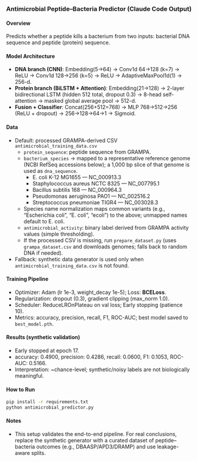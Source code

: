 ### Antimicrobial Peptide–Bacteria Predictor (Claude Code Output)

#### Overview
Predicts whether a peptide kills a bacterium from two inputs: bacterial DNA sequence and peptide (protein) sequence.

#### Model Architecture
- **DNA branch (CNN)**: Embedding(5→64) → Conv1d 64→128 (k=7) → ReLU → Conv1d 128→256 (k=5) → ReLU → AdaptiveMaxPool1d(1) → 256-d.
- **Protein branch (BiLSTM + Attention)**: Embedding(21→128) → 2-layer bidirectional LSTM (hidden 512 total, dropout 0.3) → 8-head self-attention → masked global average pool → 512-d.
- **Fusion + Classifier**: Concat(256+512=768) → MLP 768→512→256 (ReLU + dropout) → 256→128→64→1 → Sigmoid.

#### Data
- Default: processed GRAMPA-derived CSV `antimicrobial_training_data.csv`
  - `protein_sequence`: peptide sequence from GRAMPA.
  - `bacterium_species` → mapped to a representative reference genome (NCBI RefSeq accessions below); a 1,000 bp slice of that genome is used as `dna_sequence`.
    - E. coli K-12 MG1655 — NC_000913.3
    - Staphylococcus aureus NCTC 8325 — NC_007795.1
    - Bacillus subtilis 168 — NC_000964.3
    - Pseudomonas aeruginosa PAO1 — NC_002516.2
    - Streptococcus pneumoniae TIGR4 — NC_003028.3
  - Species name normalization maps common variants (e.g., “Escherichia coli”, “E. coli”, “ecoli”) to the above; unmapped names default to E. coli.
  - `antimicrobial_activity`: binary label derived from GRAMPA activity values (simple thresholding).
  - If the processed CSV is missing, run `prepare_dataset.py` (uses `grampa_dataset.csv` and downloads genomes; falls back to random DNA if needed).
- Fallback: synthetic data generator is used only when `antimicrobial_training_data.csv` is not found.

#### Training Pipeline
- Optimizer: Adam (lr 1e-3, weight_decay 1e-5); Loss: **BCELoss**.
- Regularization: dropout (0.3), gradient clipping (max_norm 1.0).
- Scheduler: ReduceLROnPlateau on val loss; Early stopping (patience 10).
- Metrics: accuracy, precision, recall, F1, ROC-AUC; best model saved to `best_model.pth`.

#### Results (synthetic validation)
- Early stopped at epoch 17.
- accuracy: 0.4900, precision: 0.4286, recall: 0.0600, F1: 0.1053, ROC-AUC: 0.5166.
- Interpretation: ~chance-level; synthetic/noisy labels are not biologically meaningful.

#### How to Run
```bash
pip install -r requirements.txt
python antimicrobial_predictor.py
```

#### Notes
- This setup validates the end-to-end pipeline. For real conclusions, replace the synthetic generator with a curated dataset of peptide–bacteria outcomes (e.g., DBAASP/APD3/DRAMP) and use leakage-aware splits.

